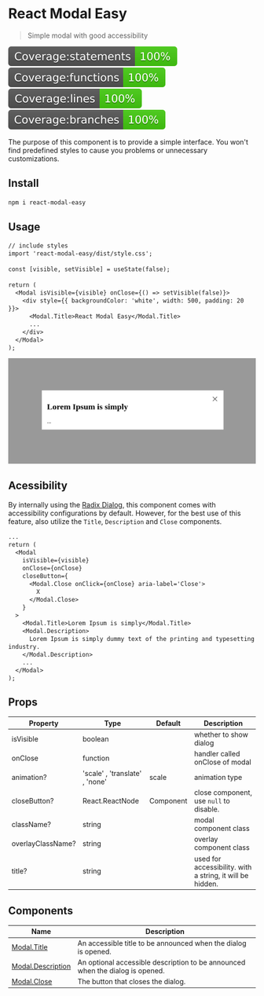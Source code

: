 # React Modal Easy

> Simple modal with good accessibility

![](./docs/badge-statements.svg) ![](./docs/badge-functions.svg) ![](./docs/badge-lines.svg) ![](./docs/badge-branches.svg)

The purpose of this component is to provide a simple interface. You won't find predefined styles to cause you problems or unnecessary customizations.

## Install

```bash
npm i react-modal-easy
```

## Usage

```tsx
// include styles
import 'react-modal-easy/dist/style.css';

const [visible, setVisible] = useState(false);

return (
  <Modal isVisible={visible} onClose={() => setVisible(false)}>
    <div style={{ backgroundColor: 'white', width: 500, padding: 20 }}>
      <Modal.Title>React Modal Easy</Modal.Title>
      ...
    </div>
  </Modal>
);
```

![](./docs/usage1.png)

## Acessibility

By internally using the [Radix Dialog](https://www.radix-ui.com/primitives/docs/components/dialog), this component comes with accessibility configurations by default. However, for the best use of this feature, also utilize the `Title`, `Description` and `Close` components.

```tsx
...
return (
  <Modal
    isVisible={visible}
    onClose={onClose}
    closeButton={
      <Modal.Close onClick={onClose} aria-label='Close'>
        X
      </Modal.Close>
    }
  >
    <Modal.Title>Lorem Ipsum is simply</Modal.Title>
    <Modal.Description>
      Lorem Ipsum is simply dummy text of the printing and typesetting industry.
    </Modal.Description>
    ...
  </Modal>
);
```

## Props

| Property          | Type                           | Default   | Description                                               |
| ----------------- | ------------------------------ | --------- | --------------------------------------------------------- |
| isVisible         | boolean                        |           | whether to show dialog                                    |
| onClose           | function                       |           | handler called onClose of modal                           |
| animation?        | 'scale' , 'translate' , 'none' | scale     | animation type                                            |
| closeButton?      | React.ReactNode                | Component | close component, use `null` to disable.                   |
| className?        | string                         |           | modal component class                                     |
| overlayClassName? | string                         |           | overlay component class                                   |
| title?            | string                         |           | used for accessibility. with a string, it will be hidden. |

## Components

| Name                                                                                        | Description                                                                   |
| ------------------------------------------------------------------------------------------- | ----------------------------------------------------------------------------- |
| [Modal.Title](https://www.radix-ui.com/primitives/docs/components/dialog#title)             | An accessible title to be announced when the dialog is opened.                |
| [Modal.Description](https://www.radix-ui.com/primitives/docs/components/dialog#description) | An optional accessible description to be announced when the dialog is opened. |
| [Modal.Close](https://www.radix-ui.com/primitives/docs/components/dialog#close)             | The button that closes the dialog.                                            |
